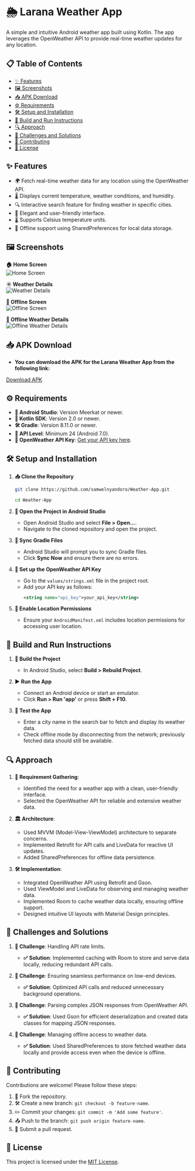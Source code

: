 # 🌦️ Larana Weather App

A simple and intuitive Android weather app built using Kotlin. The app leverages the OpenWeather API to provide real-time weather updates for any location.

## 📋 Table of Contents

- [✨ Features](#-features)
- [🖼️ Screenshots](#-screenshots)
- [📥 APK Download](#-apk-download)
- [⚙️ Requirements](#-requirements)
- [🛠️ Setup and Installation](#-setup-and-installation)
- [🚀 Build and Run Instructions](#-build-and-run-instructions)
- [🔍 Approach](#-approach)
- [🧩 Challenges and Solutions](#-challenges-and-solutions)
- [🤝 Contributing](#-contributing)
- [📜 License](#-license)

## ✨ Features

- 🌍 Fetch real-time weather data for any location using the OpenWeather API.
- 🌡️ Displays current temperature, weather conditions, and humidity.
- 🔍 Interactive search feature for finding weather in specific cities.
- 🎨 Elegant and user-friendly interface.
- 🌡️ Supports Celsius temperature units.
- 📶 Offline support using SharedPreferences for local data storage.

## 🖼️ Screenshots

**🏠 Home Screen**  
![Home Screen](screenshots/Screenshot_20250126_191628.png)

**☀️ Weather Details**  
![Weather Details](screenshots/Screenshot_20250126_191642.png)

**📴 Offline Screen**  
![Offline Screen](screenshots/Screenshot_20250126_201233.png)

**📂 Offline Weather Details**  
![Offline Weather Details](screenshots/Screenshot_20250126_201250.png)

## 📥 APK Download

- **You can download the APK for the Larana Weather App from the following link:**

[Download APK](https://github.com/samwelnyandoro/Weather-App/releases/download/v1.0/LaranaWeatherApp-v1.0-build1.apk)

## ⚙️ Requirements

- **📱 Android Studio**: Version Meerkat or newer.
- **📜 Kotlin SDK**: Version 2.0 or newer.
- **🛠️ Gradle**: Version 8.11.0 or newer.
- **📡 API Level**: Minimum 24 (Android 7.0).
- **🔑 OpenWeather API Key**: [Get your API key here](https://openweathermap.org/api).

## 🛠️ Setup and Installation

1. **📥 Clone the Repository**

   ```bash
   git clone https://github.com/samwelnyandoro/Weather-App.git
   ```
   ```bash
   cd Weather-App
   ```

2. **📂 Open the Project in Android Studio**

   - Open Android Studio and select **File > Open...**.
   - Navigate to the cloned repository and open the project.

3. **🔄 Sync Gradle Files**

   - Android Studio will prompt you to sync Gradle files.
   - Click **Sync Now** and ensure there are no errors.

4. **🔑 Set up the OpenWeather API Key**

   - Go to the `values/strings.xml` file in the project root.
   - Add your API key as follows:
     ```xml
     <string name="api_key">your_api_key</string>
     ```

5. **📍 Enable Location Permissions**

   - Ensure your `AndroidManifest.xml` includes location permissions for accessing user location.

## 🚀 Build and Run Instructions

1. **🔧 Build the Project**

   - In Android Studio, select **Build > Rebuild Project**.

2. **▶️ Run the App**

   - Connect an Android device or start an emulator.
   - Click **Run > Run 'app'** or press **Shift + F10**.

3. **🧪 Test the App**

   - Enter a city name in the search bar to fetch and display its weather data.
   - Check offline mode by disconnecting from the network; previously fetched data should still be available.

## 🔍 Approach

1. **📝 Requirement Gathering**:
   - Identified the need for a weather app with a clean, user-friendly interface.
   - Selected the OpenWeather API for reliable and extensive weather data.

2. **🏛️ Architecture**:
   - Used MVVM (Model-View-ViewModel) architecture to separate concerns.
   - Implemented Retrofit for API calls and LiveData for reactive UI updates.
   - Added SharedPreferences for offline data persistence.

3. **🛠️ Implementation**:
   - Integrated OpenWeather API using Retrofit and Gson.
   - Used ViewModel and LiveData for observing and managing weather data.
   - Implemented Room to cache weather data locally, ensuring offline support.
   - Designed intuitive UI layouts with Material Design principles.

## 🧩 Challenges and Solutions

1. **🚧 Challenge**: Handling API rate limits.
   - **✅ Solution**: Implemented caching with Room to store and serve data locally, reducing redundant API calls.

2. **🚧 Challenge**: Ensuring seamless performance on low-end devices.
   - **✅ Solution**: Optimized API calls and reduced unnecessary background operations.

3. **🚧 Challenge**: Parsing complex JSON responses from OpenWeather API.
   - **✅ Solution**: Used Gson for efficient deserialization and created data classes for mapping JSON responses.

4. **🚧 Challenge**: Managing offline access to weather data.
   - **✅ Solution**: Used SharedPreferences to store fetched weather data locally and provide access even when the device is offline.

## 🤝 Contributing

Contributions are welcome! Please follow these steps:

1. 🍴 Fork the repository.
2. 🛠️ Create a new branch: `git checkout -b feature-name`.
3. ✏️ Commit your changes: `git commit -m 'Add some feature'`.
4. 📤 Push to the branch: `git push origin feature-name`.
5. 🔄 Submit a pull request.

## 📜 License

This project is licensed under the [MIT License](LICENSE).